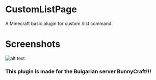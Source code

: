 # CustomListPage
A Minecraft basic plugin for custom /list command.

# Screenshots
![alt text](https://cdn.discordapp.com/attachments/889857939848962098/920017018198044732/unknown.png)

### This plugin is made for the Bulgarian server BunnyCraft!!!
